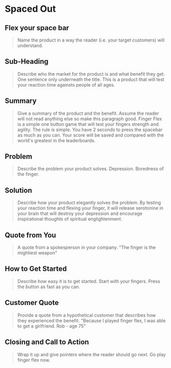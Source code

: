# Spaced Out #

<!-- 
> This material was originally posted [here](http://www.quora.com/What-is-Amazons-approach-to-product-development-and-product-management). It is reproduced here for posterities sake.

There is an approach called "working backwards" that is widely used at Amazon. They work backwards from the customer, rather than starting with an idea for a product and trying to bolt customers onto it. While working backwards can be applied to any specific product decision, using this approach is especially important when developing new products or features.

For new initiatives a product manager typically starts by writing an internal press release announcing the finished product. The target audience for the press release is the new/updated product's customers, which can be retail customers or internal users of a tool or technology. Internal press releases are centered around the customer problem, how current solutions (internal or external) fail, and how the new product will blow away existing solutions.

If the benefits listed don't sound very interesting or exciting to customers, then perhaps they're not (and shouldn't be built). Instead, the product manager should keep iterating on the press release until they've come up with benefits that actually sound like benefits. Iterating on a press release is a lot less expensive than iterating on the product itself (and quicker!).

If the press release is more than a page and a half, it is probably too long. Keep it simple. 3-4 sentences for most paragraphs. Cut out the fat. Don't make it into a spec. You can accompany the press release with a FAQ that answers all of the other business or execution questions so the press release can stay focused on what the customer gets. My rule of thumb is that if the press release is hard to write, then the product is probably going to suck. Keep working at it until the outline for each paragraph flows. 

Oh, and I also like to write press-releases in what I call "Oprah-speak" for mainstream consumer products. Imagine you're sitting on Oprah's couch and have just explained the product to her, and then you listen as she explains it to her audience. That's "Oprah-speak", not "Geek-speak".

Once the project moves into development, the press release can be used as a touchstone; a guiding light. The product team can ask themselves, "Are we building what is in the press release?" If they find they're spending time building things that aren't in the press release (overbuilding), they need to ask themselves why. This keeps product development focused on achieving the customer benefits and not building extraneous stuff that takes longer to build, takes resources to maintain, and doesn't provide real customer benefit (at least not enough to warrant inclusion in the press release).
 -->
 
## Flex your space bar ##
  > Name the product in a way the reader (i.e. your target customers) will understand.

## Sub-Heading ##
  > Describe who the market for the product is and what benefit they get. One sentence only underneath the title.
    This is a product that will test your reaction time againsts people of all ages.

## Summary ##
  > Give a summary of the product and the benefit. Assume the reader will not read anything else so make this paragraph good.
    Finger Flex is a simple one button game that will test your fingers strength and agility. The rule is simple. You have 2 seconds to press the spacebar as much as you can. Your score will be saved and compared with the world's greatest in the leaderboards.

## Problem ##
  > Describe the problem your product solves.
    Depression. Boredness of the finger.

## Solution ##
  > Describe how your product elegantly solves the problem.
    By testing your reaction time and flexing your finger, it will release serotonine in your brain that will destroy your depression and encourage inspirational thoughts of spiritual englightenment.

## Quote from You ##
  > A quote from a spokesperson in your company.
    "The finger is the mightiest weapon"

## How to Get Started ##
  > Describe how easy it is to get started.
    Start with your fingers. Press the button as fast as you can.

## Customer Quote ##
  > Provide a quote from a hypothetical customer that describes how they experienced the benefit.
    "Because I played finger flex, I was able to get a girlfriend. Rob - age 75"

## Closing and Call to Action ##
  > Wrap it up and give pointers where the reader should go next.
    Go play finger flex now.
